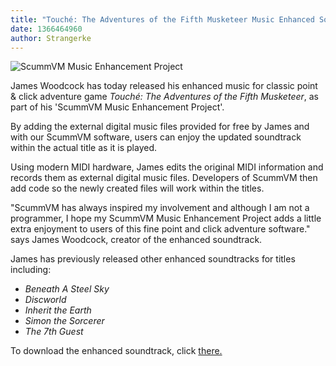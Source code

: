 ```yaml
---
title: "Touché: The Adventures of the Fifth Musketeer Music Enhanced Soundtrack Released"
date: 1366464960
author: Strangerke
---
```


![ScummVM Music Enhancement Project](/data/news/20130420.jpg)

James Woodcock has today released his enhanced music for classic point &amp; click adventure game *Touché: The Adventures of the Fifth Musketeer*, as part of his 'ScummVM Music Enhancement Project'.

By adding the external digital music files provided for free by James and with our ScummVM software, users can enjoy the updated soundtrack within the actual title as it is played.

Using modern MIDI hardware, James edits the original MIDI information and records them as external digital music files. Developers of ScummVM then add code so the newly created files will work within the titles.

"ScummVM has always inspired my involvement and although I am not a programmer, I hope my ScummVM Music Enhancement Project adds a little extra enjoyment to users of this fine point and click adventure software." says James Woodcock, creator of the enhanced soundtrack.

James has previously released other enhanced soundtracks for titles including:

*   *Beneath A Steel Sky*
*   *Discworld*
*   *Inherit the Earth*
*   *Simon the Sorcerer*
*   *The 7th Guest*

To download the enhanced soundtrack, click [there.](http://www.jameswoodcock.co.uk/2013/04/19/touche-the-adventures-of-the-fifth-musketeer-enhanced-soundtrack-released-for-scummvm/)
